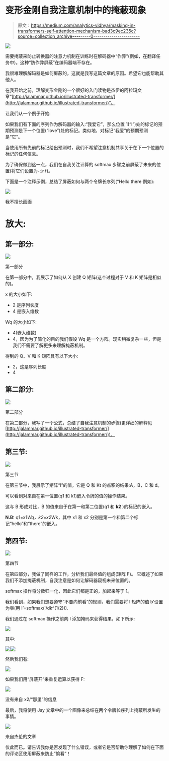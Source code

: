 # 变形金刚自我注意机制中的掩蔽现象

> 原文：<https://medium.com/analytics-vidhya/masking-in-transformers-self-attention-mechanism-bad3c9ec235c?source=collection_archive---------0----------------------->

![](img/ef4f7b8f7a010833572616a6e99ba112.png)

需要掩蔽来防止转换器的注意力机制在训练时在解码器中“作弊”(例如，在翻译任务中)。这种“防作弊屏蔽”在编码器端不存在。

我很难理解解码器是如何屏蔽的，这就是我写这篇文章的原因。希望它也能帮助其他人。

在我开始之前，理解变形金刚的一个很好的入门读物是杰伊的阿拉玛文章“[http://jalammar.github.io/illustrated-transformer/](http://jalammar.github.io/illustrated-transformer/)”。

让我们从一个例子开始:

如果我们有下面的序列作为解码器的输入:“我爱它”，那么位置 1(“I”)处的标记的预期预测是下一个位置(“love”)处的标记。类似地，对标记“我爱”的预期预测是“它”。

当使用所有先前的标记给出预测时，我们不希望注意机制共享关于在下一个位置的标记的任何信息。

为了确保做到这一点，我们在自我关注计算的 softmax 步骤之前屏蔽了未来的位置(将它们设置为`-inf`)。

下面是一个注释示例，总结了屏蔽如何与两个令牌长序列(“Hello there 例如):

![](img/2908f5e45e54ff8f5d38bc5e68a0f353.png)

我不擅长画画

# 放大:

## 第一部分:

![](img/7baaf83e71432ec24128ea8ebe80de42.png)

第一部分

在第一部分中，我展示了如何从 X 创建 Q 矩阵(这个过程对于 V 和 K 矩阵是相似的)。

x 的大小如下:
- 2 是序列长度
- 4 是嵌入维数

Wq 的大小如下:
- 4(嵌入维数)
- 4，因为为了简化的目的我们假设 Wq 是一个方阵。现实稍微复杂一些，但是我们不需要了解更多来理解掩蔽机制。

得到的 Q、V 和 K 矩阵具有以下大小:
- 2，这是序列长度
- 4

## 第二部分:

![](img/b468e03a9170dc660e12e0a87f132261.png)

第二部分

在第二部分，我写了一个公式，总结了自我注意机制的步骤(更详细的解释见[http://jalammar.github.io/illustrated-transformer/](http://jalammar.github.io/illustrated-transformer/))。

## 第三节:

![](img/e28c8d3485f01d59d9b9259cd2fae934.png)

第三节

在第三节中，我展示了矩阵“I”的值，它是 Q 和 Kt 的点积的结果:A，B，C 和 d。

可以看到对来自在第一位置(q1 和 k1)嵌入令牌的值的操作结果。

这与 B 形成对比，B 的值来自于在第一和第二位置(q1 和 **k2** )的标记的嵌入。

**N.B:** q1=x1*Wq，k2=x2*Wk，其中 x1 和 x2 分别是第一个和第二个标记“hello”和“there”的嵌入。

## 第四节:

![](img/cf67a9366387d4f122115c44c392f401.png)

第四节

在第四部分，我做了同样的工作，分析我们最终值的组成(矩阵 F)。
它概述了如果我们不添加掩蔽机制，自我注意是如何让解码器窥视未来位置的。

softmax 操作将分数归一化，因此它们都是正的，加起来等于 1。

我们看到，如果我们想要遵守“不要向前看”的规则，我们需要将 I’矩阵的值 b’设置为零(用 I’=softmax(i/dk^(1/2))).

我们通过在 softmax 操作之前向 I 添加掩码来获得结果，如下所示:

![](img/bac2825db333cf01c4116d4ec2382f7a.png)

其中:

![](img/0517ba4856841ecf93c6cbf093a0c56e.png)![](img/b0855af4a0c1b77096ca2c510c8b1565.png)

然后我们有:

![](img/b959b71a4ff71b07a937171dffdc87a0.png)

如果我们用“屏蔽开”来重复运算以获得 F:

![](img/6226076722c11cf542099e0979e603d3.png)

没有来自 x2/“那里”的信息

最后，我将使用 Jay 文章中的一个图像来总结在两个令牌长序列上掩蔽所发生的事情。

![](img/475d00fb6f371d230ade5735a5faed47.png)

来自杰伦的文章

仅此而已。请告诉我你是否发现了什么错误，或者它是否帮助你理解了如何在下面的评论区使用屏蔽来防止“偷看”！